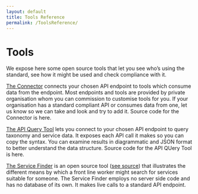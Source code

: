 ```yaml
---
layout: default
title: Tools Reference
permalink: /ToolsReference/
---
```

# Tools
We expose here some open source tools that let you see who’s using the standard, see how it might be used and check compliance with it.

[The Connector](https://tools.openreferraluk.org/APIConnector/) connects your chosen API endpoint to tools which consume data from the endpoint. Most endpoints and tools are provided by private organisation whom you can commission to customise tools for you. If your organisation has a standard compliant API or consumes data from one, let us know so we can take and look and try to add it. Source code for the Connector is here.

[The API Query Tool](https://tools.openreferraluk.org/ApiQuery/) lets you connect to your chosen API endpoint to query taxonomy and service data. It exposes each API call it makes so you can copy the syntax. You can examine results in diagrammatic and JSON format to better understand the data structure. Source code for the API QUery Tool is here.

[The Service Finder](https://tools.openreferraluk.org/ServiceFinder/) is an open source tool ([see source](https://github.com/OpenReferralUK/ServiceFinder)) that illustrates the different means by which a front line worker might search for services suitable for someone. The Service Finder employs no server side code and has no database of its own. It makes live calls to a standard API endpoint.

